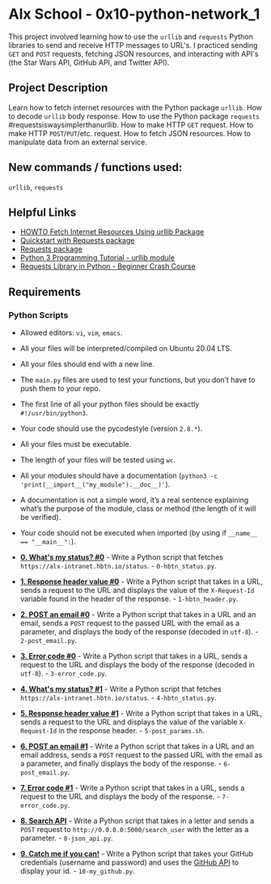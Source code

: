 # Alx School - 0x10-python-network_1
This project involved learning how to use the `urllib` and `requests` Python libraries to send and receive HTTP messages to URL's. I practiced sending `GET` and `POST` requests, fetching JSON resources, and interacting with API's (the Star Wars API, GitHub API, and Twitter API).

## Project Description
Learn how to fetch internet resources with the Python package `urllib`.
How to decode `urllib` body response.
How to use the Python package `requests` #requestsiswaysimplerthanurllib.
How to make HTTP `GET` request.
How to make HTTP `POST`/`PUT`/etc. request.
How to fetch JSON resources.
How to manipulate data from an external service.

## New commands / functions used:
``urllib``, ``requests``

## Helpful Links
* [HOWTO Fetch Internet Resources Using urllib Package](https://docs.python.org/3/howto/urllib2.html "HOWTO Fetch Internet Resources Using urllib Package")
* [Quickstart with Requests package](https://requests.readthedocs.io/en/latest/ "Quickstart with Requests package")
* [Requests package](https://pypi.org/project/requests/ "Requests package")
* [Python 3 Programming Tutorial - urllib module](https://youtu.be/5GzVNi0oTxQ?si=gl0uQEtz60J5bNDd)
* [Requests Library in Python - Beginner Crash Course](https://youtu.be/Xi1F2ZMAZ7Q?si=ue2entI2poRvz-RY)

##  Requirements

### Python Scripts
*   Allowed editors: `vi`, `vim`, `emacs`.
*   All your files will be interpreted/compiled on Ubuntu 20.04 LTS.
*   All your files should end with a new line.
*   The `main.py` files are used to test your functions, but you don’t have to push them to your repo.
*   The first line of all your python files should be exactly `#!/usr/bin/python3`.
*   Your code should use the pycodestyle (version `2.8.*`).
*   All your files must be executable.
*   The length of your files will be tested using `wc`.
*   All your modules should have a documentation (`python3 -c 'print(__import__("my_module").__doc__)'`).
*   A documentation is not a simple word, it’s a real sentence explaining what’s the purpose of the module, class or method (the length of it will be verified).
*   Your code should not be executed when imported (by using if `__name__ == "__main__":`).

* [**0. What's my status? #0**](0-hbtn_status.py) - Write a Python script that fetches `https://alx-intranet.hbtn.io/status`. - `0-hbtn_status.py`.
* [**1. Response header value #0**](./1-hbtn_header.py) - Write a Python script that takes in a URL, sends a request to the URL and displays the value of the `X-Request-Id` variable found in the header of the response. - `1-hbtn_header.py`.
* [**2. POST an email #0**](./2-post_email.py) - Write a Python script that takes in a URL and an email, sends a `POST` request to the passed URL with the email as a parameter, and displays the body of the response (decoded in `utf-8`). - `2-post_email.py`.
* [**3. Error code #0**](./3-error_code.py) - Write a Python script that takes in a URL, sends a request to the URL and displays the body of the response (decoded in `utf-8`). - `3-error_code.py`.
* [**4. What's my status? #1**](./4-hbtn_status.py) - Write a Python script that fetches `https://alx-intranet.hbtn.io/status`. - `4-hbtn_status.py`.
* [**5. Response header value #1**](./5-post_params.sh) - Write a Python script that takes in a URL, sends a request to the URL and displays the value of the variable `X-Request-Id` in the response header. - `5-post_params.sh`.
* [**6. POST an email #1**](./6-post_email.py) - Write a Python script that takes in a URL and an email address, sends a `POST` request to the passed URL with the email as a parameter, and finally displays the body of the response. - `6-post_email.py`.
* [**7. Error code #1**](./7-error_code.py) - Write a Python script that takes in a URL, sends a request to the URL and displays the body of the response. - `7-error_code.py`.
* [**8. Search API**](./8-json_api.py) - Write a Python script that takes in a letter and sends a `POST` request to `http://0.0.0.0:5000/search_user` with the letter as a parameter. - `8-json_api.py`.
* [**9. Catch me if you can!**](./10-my_github.py) - Write a Python script that takes your GitHub credentials (username and password) and uses the [GitHub API](https://docs.github.com/en/rest/users?apiVersion=2022-11-28) to display your id. - `10-my_github.py`.
